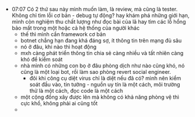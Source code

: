 - 07:07 Có 2 thứ sau này mình muốn làm, là review, mà cũng là tester. Không chỉ tìm lỗi cơ bản - debug tự động? hay khám phá những giới hạn, mình còn nghiệm thu chất lượng như đọc bài của lã hay tìm các lỗ hổng bảo mất trong một hoặc cả hệ thống của người khác
	- thế thì mình cần framework cơ bản
	- botnet chẳng hạn đang khá đáng sợ, ít thông tin trên mạng đủ sâu
	- nó ở đâu, khi nào thì hoạt động
	- mxh càng phát triển thông tin chia sẻ càng nhiều và tất nhiên càng khó để kiểm soát
	- nhà mình có những con bọ ở đâu phòng dịch như nào cũng khó, nó cũng là một loại bot, rồi làm sao phòng revert social engineer.
		- đôi khi công cụ diệt virus chỉ là diệt nếu đã có? mình nên kiểm soát đầu vào, tin tưởng - nguồn uy tín là một cách, môi trường thử là một cách, đọc code là một cách
	- một cộng đồng xây được lên mà không có khả năng phòng vệ thì cực khổ, không phải ai cũng tốt
	-
